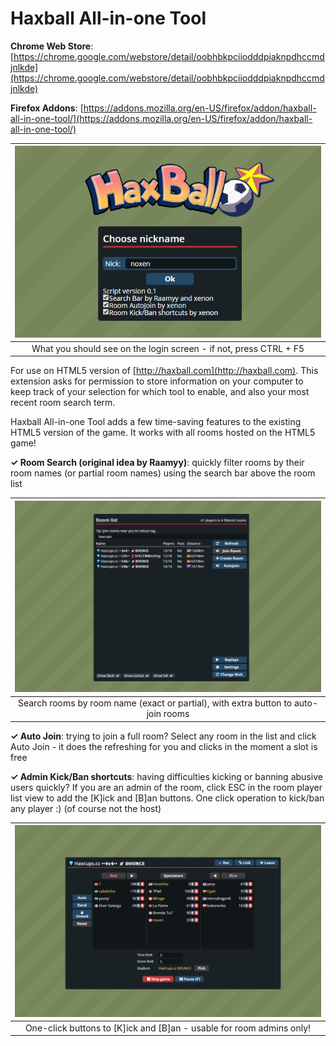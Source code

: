 # Haxball All-in-one Tool

**Chrome Web Store**: [https://chrome.google.com/webstore/detail/oobhbkpciiodddpiaknpdhccmdjnlkde](https://chrome.google.com/webstore/detail/oobhbkpciiodddpiaknpdhccmdjnlkde)

**Firefox Addons**: [https://addons.mozilla.org/en-US/firefox/addon/haxball-all-in-one-tool/](https://addons.mozilla.org/en-US/firefox/addon/haxball-all-in-one-tool/)

| ![](/screenshots/ss1.png) |
| :--: |
| What you should see on the login screen - if not, press CTRL + F5 |

For use on HTML5 version of [http://haxball.com](http://haxball.com). This extension asks for permission to store information on your computer to keep track of your selection for which tool to enable, and also your most recent room search term.

Haxball All-in-one Tool adds a few time-saving features to the existing HTML5 version of the game. It works with all rooms hosted on the HTML5 game!

**✓ Room Search (original idea by Raamyy)**: quickly filter rooms by their room names (or partial room names) using the search bar above the room list

| ![](/screenshots/ss2.png) |
| :--: |
| Search rooms by room name (exact or partial), with extra button to auto-join rooms |

**✓ Auto Join**: trying to join a full room? Select any room in the list and click Auto Join - it does the refreshing for you and clicks in the moment a slot is free

**✓ Admin Kick/Ban shortcuts**: having difficulties kicking or banning abusive users quickly? If you are an admin of the room, click ESC in the room player list view to add the [K]ick and [B]an buttons. One click operation to kick/ban any player :) (of course not the host)

| ![](/screenshots/ss3.png) |
| :--: |
| One-click buttons to [K]ick and [B]an - usable for room admins only! |
